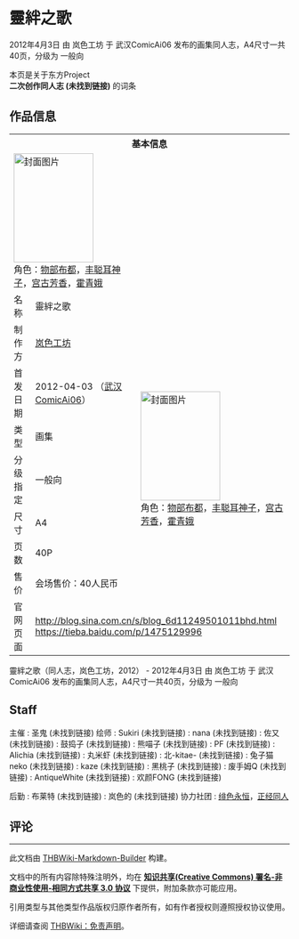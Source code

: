 # 靈絆之歌

<!-- source html: G:\repos\THBWiki-Markdown-Builder\THBWikiMarkdown\Temp\main\4\45\ns0%3A%E9%9D%88%E7%B5%86%E4%B9%8B%E6%AD%8C.html -->

2012年4月3日 由 岚色工坊 于 武汉ComicAi06 发布的画集同人志，A4尺寸一共40页，分级为 一般向

本页是关于东方Project  
 **二次创作同人志 (未找到链接)** 的词条
## 作品信息

<table><tbody><tr><th colspan="3">基本信息</th></tr><tr><td class="cover-artwork-mobile" colspan="2"><a href="./文件-靈絆之歌封面.png.md" class="image" title="封面图片"><img alt="封面图片" src="https://upload.thwiki.cc/thumb/f/fc/%E9%9D%88%E7%B5%86%E4%B9%8B%E6%AD%8C%E5%B0%81%E9%9D%A2.png/143px-%E9%9D%88%E7%B5%86%E4%B9%8B%E6%AD%8C%E5%B0%81%E9%9D%A2.png" decoding="async" loading="lazy" width="143" height="196" srcset="https://upload.thwiki.cc/thumb/f/fc/%E9%9D%88%E7%B5%86%E4%B9%8B%E6%AD%8C%E5%B0%81%E9%9D%A2.png/215px-%E9%9D%88%E7%B5%86%E4%B9%8B%E6%AD%8C%E5%B0%81%E9%9D%A2.png 1.5x, https://upload.thwiki.cc/thumb/f/fc/%E9%9D%88%E7%B5%86%E4%B9%8B%E6%AD%8C%E5%B0%81%E9%9D%A2.png/287px-%E9%9D%88%E7%B5%86%E4%B9%8B%E6%AD%8C%E5%B0%81%E9%9D%A2.png 2x" data-file-width="457" data-file-height="624"></a><div class="cover-char">角色：<a href="./物部布都.md" title="物部布都">物部布都</a>，<a href="./丰聪耳神子.md" title="丰聪耳神子">丰聪耳神子</a>，<a href="./宫古芳香.md" title="宫古芳香">宫古芳香</a>，<a href="./霍青娥.md" title="霍青娥">霍青娥</a></div></td>
</tr><tr><td class="label">名称</td><td colspan="2"> 靈絆之歌 </td></tr><tr><td class="label">制作方</td><td><a href="./岚色工坊.md" title="岚色工坊">岚色工坊</a></td><td class="cover-artwork" rowspan="7" style="min-width:196px;"><a href="./文件-靈絆之歌封面.png.md" class="image" title="封面图片"><img alt="封面图片" src="https://upload.thwiki.cc/thumb/f/fc/%E9%9D%88%E7%B5%86%E4%B9%8B%E6%AD%8C%E5%B0%81%E9%9D%A2.png/143px-%E9%9D%88%E7%B5%86%E4%B9%8B%E6%AD%8C%E5%B0%81%E9%9D%A2.png" decoding="async" loading="lazy" width="143" height="196" srcset="https://upload.thwiki.cc/thumb/f/fc/%E9%9D%88%E7%B5%86%E4%B9%8B%E6%AD%8C%E5%B0%81%E9%9D%A2.png/215px-%E9%9D%88%E7%B5%86%E4%B9%8B%E6%AD%8C%E5%B0%81%E9%9D%A2.png 1.5x, https://upload.thwiki.cc/thumb/f/fc/%E9%9D%88%E7%B5%86%E4%B9%8B%E6%AD%8C%E5%B0%81%E9%9D%A2.png/287px-%E9%9D%88%E7%B5%86%E4%B9%8B%E6%AD%8C%E5%B0%81%E9%9D%A2.png 2x" data-file-width="457" data-file-height="624"></a><div class="cover-char">角色：<a href="./物部布都.md" title="物部布都">物部布都</a>，<a href="./丰聪耳神子.md" title="丰聪耳神子">丰聪耳神子</a>，<a href="./宫古芳香.md" title="宫古芳香">宫古芳香</a>，<a href="./霍青娥.md" title="霍青娥">霍青娥</a></div></td>
</tr><tr><td class="label">首发日期</td><td>2012-04-03&#160;（<a href="/展会作品列表?e=%E6%AD%A6%E6%B1%89ComicAi%2306">武汉ComicAi06</a>）</td></tr><tr><td class="label">类型</td><td>画集</td></tr><tr><td class="label">分级指定</td><td>一般向</td></tr><tr><td class="label">尺寸</td><td>A4</td></tr><tr><td class="label">页数</td><td>40P</td></tr><tr><td class="label">售价</td><td>会场售价：40人民币</td></tr>
<tr><td class="label">官网页面</td><td colspan="2"><a rel="nofollow" class="external free" href="http://blog.sina.com.cn/s/blog_6d11249501011bhd.html">http://blog.sina.com.cn/s/blog_6d11249501011bhd.html</a><br><a rel="nofollow" class="external free" href="https://tieba.baidu.com/p/1475129996">https://tieba.baidu.com/p/1475129996</a></td></tr></tbody></table>

靈絆之歌（同人志，岚色工坊，2012） - 2012年4月3日 由 岚色工坊 于 武汉ComicAi06 发布的画集同人志，A4尺寸一共40页，分级为 一般向
## Staff
主催
: 圣鬼 (未找到链接)
绘师
: Sukiri (未找到链接)
: nana (未找到链接)
: 佐又 (未找到链接)
: 鼓捣子 (未找到链接)
: 熊喵子 (未找到链接)
: PF (未找到链接)
: Alichia (未找到链接)
: 丸米虾 (未找到链接)
: 北-kitae- (未找到链接)
: 兔子猫neko (未找到链接)
: kaze (未找到链接)
: 黑桃子 (未找到链接)
: 废手姆Q (未找到链接)
: AntiqueWhite (未找到链接)
: 欢颜FONG (未找到链接)

后勤
: 布莱特 (未找到链接)
: 岚色的 (未找到链接)
协力社团
: [绯色永恒](./绯色永恒.md)，[正经同人](./正経同人.md)

## 评论




---

此文档由 [THBWiki-Markdown-Builder](https://github.com/Delsin-Yu/THBWiki-Markdown-Builder) 构建。

文档中的所有内容除特殊注明外，均在 [**知识共享(Creative Commons) 署名-非商业性使用-相同方式共享 3.0 协议**](https://creativecommons.org/licenses/by-sa/3.0/deed.zh-hans) 下提供，附加条款亦可能应用。

引用类型与其他类型作品版权归原作者所有，如有作者授权则遵照授权协议使用。

详细请查阅 [THBWiki：免责声明](https://thbwiki.cc/THBWiki:%E5%85%8D%E8%B4%A3%E5%A3%B0%E6%98%8E)。

